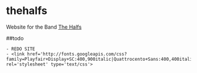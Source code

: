 thehalfs
========

Website for the Band [The Halfs](http://thehalfs.bandcamp.com)

##todo

    - REDO SITE
    - <link href='http://fonts.googleapis.com/css?family=Playfair+Display+SC:400,900italic|Quattrocento+Sans:400,400italic,700' rel='stylesheet' type='text/css'>

